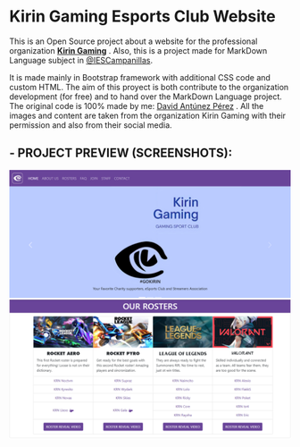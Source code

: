 # Kirin Gaming Esports Club Website
This is an Open Source project about a website for the professional organization [**Kirin Gaming**](https://twitter.com/KirinGamingClub) .
Also, this is a project made for MarkDown Language subject in [@IESCampanillas](https://github.com/IESCampanillas).

It is made mainly in Bootstrap framework with additional CSS code and custom HTML.
The aim of this proyect is both contribute to the organization development (for free) and to hand over the MarkDown Language project.
The original code is 100% made by me: [David Antúnez Pérez](https://github.com/DavidAntunezPerez) .
All the images and content are taken from the organization Kirin Gaming with their permission and also from their social media.

## - PROJECT PREVIEW (SCREENSHOTS):
![image](./images/screenshots/ss1.png)
![image](./images/screenshots/ss2.png)
